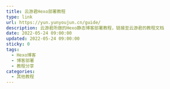 ```yaml
---
title: 云游君Hexo部署教程
type: link
url: https://yun.yunyoujun.cn/guide/
description: 云游君所做的Hexo静态博客部署教程，链接至云游君的教程文档
date: 2022-05-24 09:00:00
updated: 2022-05-24 09:00:00
sticky: 0
tags:
  - Hexo博客
  - 博客部署
  - 教程分享
categories:
  - 其他教程
---
```

